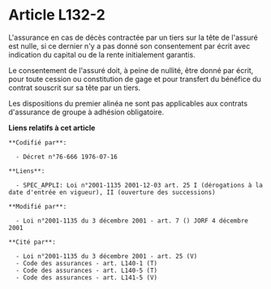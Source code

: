 # Article L132-2

L'assurance en cas de décès contractée par un tiers sur la tête de l'assuré est nulle, si ce dernier n'y a pas donné son
consentement par écrit avec indication du capital ou de la rente initialement garantis.

Le consentement de l'assuré doit, à peine de nullité, être donné par écrit, pour toute cession ou constitution de gage et
pour transfert du bénéfice du contrat souscrit sur sa tête par un tiers.

Les dispositions du premier alinéa ne sont pas applicables aux contrats d'assurance de groupe à adhésion obligatoire.

**Liens relatifs à cet article**

	**Codifié par**:

	  - Décret n°76-666 1976-07-16

	**Liens**:

	  - SPEC_APPLI: Loi n°2001-1135 2001-12-03 art. 25 I (dérogations à la date d'entrée en vigueur), II (ouverture des successions)

	**Modifié par**:

	  - Loi n°2001-1135 du 3 décembre 2001 - art. 7 () JORF 4 décembre 2001

	**Cité par**:

	  - Loi n°2001-1135 du 3 décembre 2001 - art. 25 (V)
	  - Code des assurances - art. L140-1 (T)
	  - Code des assurances - art. L140-5 (T)
	  - Code des assurances - art. L141-5 (V)
